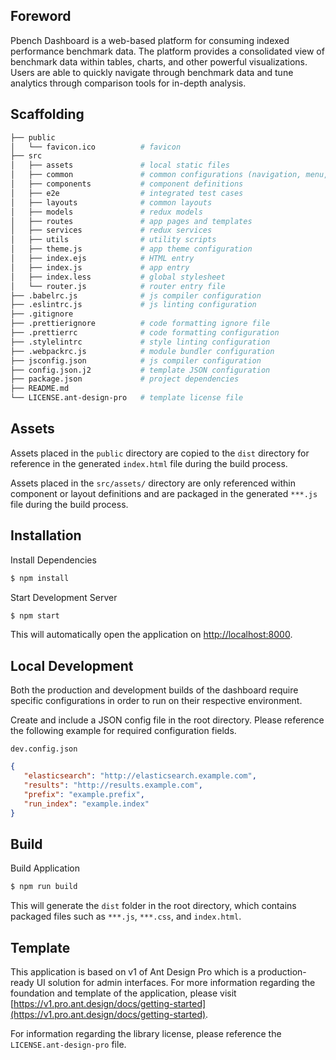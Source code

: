 ## Foreword

Pbench Dashboard is a web-based platform for consuming indexed performance benchmark data. The platform provides a consolidated view of benchmark data within tables, charts, and other powerful visualizations. Users are able to quickly navigate through benchmark data and tune analytics through comparison tools for in-depth analysis.

## Scaffolding

```bash
├── public
│   └── favicon.ico          # favicon
├── src
│   ├── assets               # local static files
│   ├── common               # common configurations (navigation, menu, etc.)
│   ├── components           # component definitions
│   ├── e2e                  # integrated test cases
│   ├── layouts              # common layouts
│   ├── models               # redux models
│   ├── routes               # app pages and templates
│   ├── services             # redux services
│   ├── utils                # utility scripts
│   ├── theme.js             # app theme configuration
│   ├── index.ejs            # HTML entry
│   ├── index.js             # app entry
│   ├── index.less           # global stylesheet
│   └── router.js            # router entry file
├── .babelrc.js              # js compiler configuration
├── .eslintrc.js             # js linting configuration
├── .gitignore               
├── .prettierignore          # code formatting ignore file
├── .prettierrc              # code formatting configuration
├── .stylelintrc             # style linting configuration
├── .webpackrc.js            # module bundler configuration
├── jsconfig.json            # js compiler configuration
├── config.json.j2           # template JSON configuration
├── package.json             # project dependencies
├── README.md               
└── LICENSE.ant-design-pro   # template license file
```

## Assets

Assets placed in the `public` directory are copied to the `dist` directory for reference in the generated `index.html` file during the build process.

Assets placed in the `src/assets/` directory are only referenced within component or layout definitions and are packaged in the generated `***.js` file during the build process.


## Installation

Install Dependencies

```bash
$ npm install
```

Start Development Server

```bash
$ npm start
```

This will automatically open the application on [http://localhost:8000](http://localhost:8000).

## Local Development

Both the production and development builds of the dashboard require specific configurations in order to run on their respective environment.

Create and include a JSON config file in the root directory. Please reference the following example for required configuration fields.

`dev.config.json`

```JSON
{
   "elasticsearch": "http://elasticsearch.example.com",
   "results": "http://results.example.com",
   "prefix": "example.prefix",
   "run_index": "example.index"
}
```

## Build

Build Application

```bash
$ npm run build
```

This will generate the `dist` folder in the root directory, which contains packaged files such as `***.js`, `***.css`, and `index.html`.


## Template 

This application is based on v1 of Ant Design Pro which is a production-ready UI solution for admin interfaces. For more information regarding the foundation and template of the application, please visit [https://v1.pro.ant.design/docs/getting-started](https://v1.pro.ant.design/docs/getting-started).

For information regarding the library license, please reference the `LICENSE.ant-design-pro` file. 
